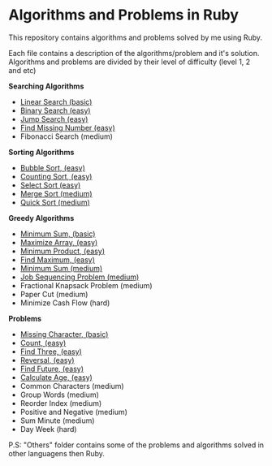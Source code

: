 # Algorithms and Problems in Ruby
This repository contains algorithms and problems solved by me using Ruby.

Each file contains a description of the algorithms/problem and it's solution. Algorithms and problems are divided by their level of difficulty (level 1, 2 and etc)

**Searching Algorithms**
- [Linear Search (basic)](https://github.com/joaogdfaero/algorithms_problems_ruby/blob/main/algorithms_level_1/linear_search.rb)
- [Binary Search (easy)](https://github.com/joaogdfaero/algorithms_problems_ruby/blob/main/algorithms_level_1/binary_search.rb)
- [Jump Search (easy)](https://github.com/joaogdfaero/algorithms_problems_ruby/blob/main/algorithms_level_2/jump_search.rb)
- [Find Missing Number (easy)](https://github.com/joaogdfaero/algorithms_problems_ruby/blob/main/algorithms_level_2/find_missing_number.rb)
- Fibonacci Search (medium)

**Sorting Algorithms**
- [Bubble Sort, (easy)](https://github.com/joaogdfaero/algorithms_problems_ruby/blob/main/algorithms_level_1/bubble_sort.rb)
- [Counting Sort, (easy)](https://github.com/joaogdfaero/algorithms_problems_ruby/blob/main/algorithms_level_1/counting_sort.rb)
- [Select Sort (easy)](https://github.com/joaogdfaero/algorithms_problems_ruby/blob/main/algorithms_level_2/selection_sort.rb)
- [Merge Sort (medium)](https://github.com/joaogdfaero/algorithms_problems_ruby/blob/main/algorithms_level_2/merge_sort.rb)
- [Quick Sort (medium)](https://github.com/joaogdfaero/algorithms_problems_ruby/blob/main/algorithms_level_2/quick_sort.rb)

**Greedy Algorithms**
- [Minimum Sum, (basic)](https://github.com/joaogdfaero/algorithms_problems_ruby/blob/main/algorithms_level_1/minimum_sum.rb)
- [Maximize Array, (easy)](https://github.com/joaogdfaero/algorithms_problems_ruby/blob/main/algorithms_level_1/maximize_array.rb)
- [Minimum Product, (easy)](https://github.com/joaogdfaero/algorithms_problems_ruby/blob/main/algorithms_level_1/minimum_product.rb)
- [Find Maximum, (easy)](https://github.com/joaogdfaero/algorithms_problems_ruby/blob/main/algorithms_level_1/find_maximum.rb)
- [Minimum Sum (medium)](https://github.com/joaogdfaero/algorithms_problems_ruby/blob/main/algorithms_level_1/minimum_sum.rb)
- [Job Sequencing Problem (medium)](https://github.com/joaogdfaero/algorithms_problems_ruby/blob/main/algorithms_level_2/job_sequencing.rb)
- Fractional Knapsack Problem (medium)
- Paper Cut (medium)
- Minimize Cash Flow (hard)

**Problems**
- [Missing Character, (basic)](https://github.com/joaogdfaero/algorithms_problems_ruby/blob/main/problems_level_1/missing_character.rb)
- [Count, (easy)](https://github.com/joaogdfaero/algorithms_problems_ruby/blob/main/problems_level_1/count_strings.rb)
- [Find Three, (easy)](https://github.com/joaogdfaero/algorithms_problems_ruby/blob/main/problems_level_1/find_three.rb)
- [Reversal, (easy)](https://github.com/joaogdfaero/algorithms_problems_ruby/blob/main/problems_level_1/reversal.rb)
- [Find Future, (easy)](https://github.com/joaogdfaero/algorithms_problems_ruby/blob/main/problems_level_1/find_future.rb)
- [Calculate Age, (easy)](https://github.com/joaogdfaero/algorithms_problems_ruby/blob/main/problems_level_1/calculate_age.rb)
- Common Characters (medium)
- Group Words (medium)
- Reorder Index (medium)
- Positive and Negative (medium)
- Sum Minute (medium)
- Day Week (hard)

P.S: "Others" folder contains some of the problems and algorithms solved in other languagens then Ruby.





